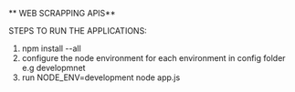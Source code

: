 ** WEB SCRAPPING APIS**

STEPS TO RUN THE APPLICATIONS:
1. npm install  --all
2. configure the node environment for each environment in config folder e.g developmnet
3. run NODE_ENV=development node app.js


